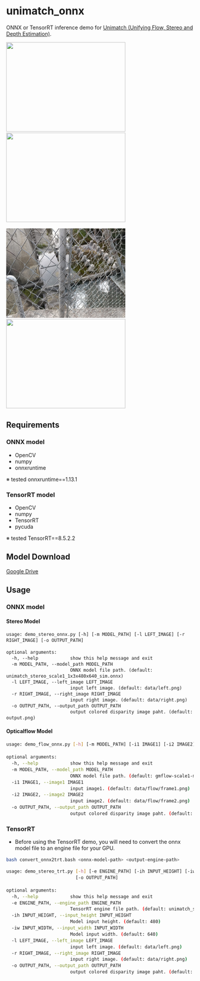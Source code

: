 # unimatch_onnx

ONNX or TensorRT inference demo for [Unimatch (Unifying Flow, Stereo and Depth Estimation)](https://github.com/autonomousvision/unimatch).

<img src="https://github.com/fateshelled/unimatch_onnx/blob/main/data/im0.png" width="320" height="240" alt=""><img src="https://user-images.githubusercontent.com/53618876/219047327-cf8db934-8603-4dd1-8af3-cfde86f01b69.png" width="320" height="240" alt="">

<img src="https://raw.githubusercontent.com/fateshelled/unimatch_onnx/main/data/left.png" width="320" height="240" alt=""><img src="https://user-images.githubusercontent.com/53618876/219047373-5358bca6-3912-4d33-a660-6cfd7264c2cf.png" width="320" height="240" alt="">


## Requirements
### ONNX model
- OpenCV
- numpy
- onnxruntime

※ tested onnxruntime==1.13.1

### TensorRT model
- OpenCV
- numpy
- TensorRT
- pycuda

※ tested TensorRT==8.5.2.2

## Model Download
[Google Drive](https://drive.google.com/drive/folders/1NtOPskzvVHoMQRT_a52QSlOFArGv8mFA)

## Usage
### ONNX model

#### Stereo Model
```
usage: demo_stereo_onnx.py [-h] [-m MODEL_PATH] [-l LEFT_IMAGE] [-r RIGHT_IMAGE] [-o OUTPUT_PATH]

optional arguments:
  -h, --help            show this help message and exit
  -m MODEL_PATH, --model_path MODEL_PATH
                        ONNX model file path. (default: unimatch_stereo_scale1_1x3x480x640_sim.onnx)
  -l LEFT_IMAGE, --left_image LEFT_IMAGE
                        input left image. (default: data/left.png)
  -r RIGHT_IMAGE, --right_image RIGHT_IMAGE
                        input right image. (default: data/right.png)
  -o OUTPUT_PATH, --output_path OUTPUT_PATH
                        output colored disparity image paht. (default: output.png)
```

#### Opticalflow Model
```bash
usage: demo_flow_onnx.py [-h] [-m MODEL_PATH] [-i1 IMAGE1] [-i2 IMAGE2] [-o OUTPUT_PATH]

optional arguments:
  -h, --help            show this help message and exit
  -m MODEL_PATH, --model_path MODEL_PATH
                        ONNX model file path. (default: gmflow-scale1-mixdata-train320x576-4c3a6e9a_1x3x480x640_sim.onnx)
  -i1 IMAGE1, --image1 IMAGE1
                        input image1. (default: data/flow/frame1.png)
  -i2 IMAGE2, --image2 IMAGE2
                        input image2. (default: data/flow/frame2.png)
  -o OUTPUT_PATH, --output_path OUTPUT_PATH
                        output colored disparity image paht. (default: output.png)
```

### TensorRT
- Before using the TensorRT demo, you will need to convert the onnx model file to an engine file for your GPU.
```bash
bash convert_onnx2trt.bash <onnx-model-path> <output-engine-path>
```

```bash
usage: demo_stereo_trt.py [-h] [-e ENGINE_PATH] [-ih INPUT_HEIGHT] [-iw INPUT_WIDTH] [-l LEFT_IMAGE] [-r RIGHT_IMAGE]
                          [-o OUTPUT_PATH]

optional arguments:
  -h, --help            show this help message and exit
  -e ENGINE_PATH, --engine_path ENGINE_PATH
                        TensorRT engine file path. (default: unimatch_stereo_scale1_1x3x480x640_sim.trt)
  -ih INPUT_HEIGHT, --input_height INPUT_HEIGHT
                        Model input height. (default: 480)
  -iw INPUT_WIDTH, --input_width INPUT_WIDTH
                        Model input width. (default: 640)
  -l LEFT_IMAGE, --left_image LEFT_IMAGE
                        input left image. (default: data/left.png)
  -r RIGHT_IMAGE, --right_image RIGHT_IMAGE
                        input right image. (default: data/right.png)
  -o OUTPUT_PATH, --output_path OUTPUT_PATH
                        output colored disparity image paht. (default: output.png)
```
